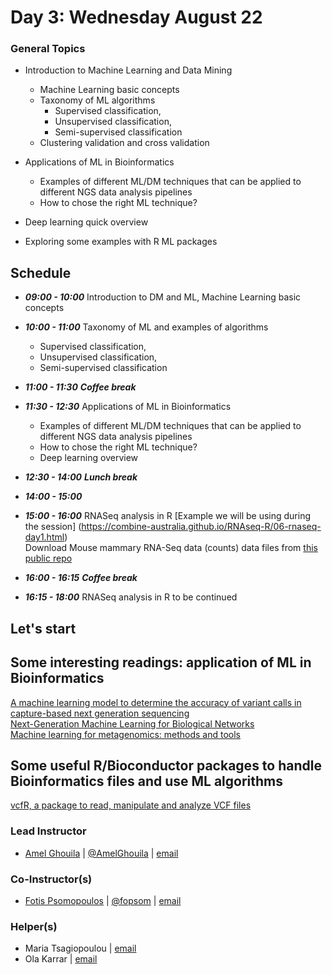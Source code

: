 # Day 3: Wednesday August 22

### General Topics

- Introduction to Machine Learning and Data Mining
  - Machine Learning basic concepts
  - Taxonomy of ML algorithms
    - Supervised classification,
    - Unsupervised classification,
    - Semi-supervised classification
  - Clustering validation and cross validation 

- Applications of ML in Bioinformatics
  - Examples of different ML/DM techniques that can be applied to different NGS data analysis pipelines
  - How to chose the right ML technique?

  
- Deep learning quick overview

- Exploring some examples with R ML packages

## Schedule

- _**09:00 - 10:00**_ Introduction to  DM and ML, Machine Learning basic concepts

- _**10:00 - 11:00**_ Taxonomy of ML and examples of algorithms
    - Supervised classification,
    - Unsupervised classification,
    - Semi-supervised classification

- _**11:00 - 11:30**_ _**Coffee break**_

- _**11:30 - 12:30**_ Applications of ML in Bioinformatics
    - Examples of different ML/DM techniques that can be applied to different NGS data analysis pipelines
    - How to chose the right ML technique?
    - Deep learning overview

- _**12:30 - 14:00**_ _**Lunch break**_

- _**14:00 - 15:00**_ 

- _**15:00 - 16:00**_ RNASeq analysis in R 
[Example we will be using during the session] (https://combine-australia.github.io/RNAseq-R/06-rnaseq-day1.html) <br/>
Download Mouse mammary RNA-Seq data (counts) data files from [this public repo](https://figshare.com/s/1d788fd384d33e913a2a)<br/>

- _**16:00 - 16:15**_ _**Coffee break**_

- _**16:15 - 18:00**_ RNASeq analysis in R to be continued

## Let's start 



## Some interesting readings: application of ML in Bioinformatics

[A machine learning model to determine the accuracy of variant calls in capture-based next generation sequencing](https://bmcgenomics.biomedcentral.com/articles/10.1186/s12864-018-4659-0) <br/>
[Next-Generation Machine Learning for Biological Networks](https://www.ncbi.nlm.nih.gov/pubmed/29887378) <br/>
[Machine learning for metagenomics: methods and tools](https://arxiv.org/pdf/1510.06621.pdf) <br/>

## Some useful R/Bioconductor packages to handle Bioinformatics files and use ML algorithms

[vcfR, a package to read, manipulate and analyze VCF files](https://knausb.github.io/vcfR_documentation/index.html)<br/>

### Lead Instructor
- [Amel Ghouila](https://github.com/amelgh) | [@AmelGhouila](https://twitter.com/AmelGhouila) | [email](mailto:amel.ghouila@gmail.com)

### Co-Instructor(s)
- [Fotis Psomopoulos](https://fpsom.github.io/) | [@fopsom](https://twitter.com/fopsom) | [email](mailto:fopsom@gmail.com)

### Helper(s)
- Maria Tsagiopoulou | [email](mariatsayo@gmail.com)
- Ola Karrar | [email](ozkarrar2@gmail.com)
